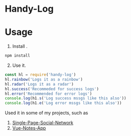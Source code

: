 # Handy-Log

# Usage
1. Install .
```javascript
npm install
```

2. Use it.
```javascript
const hl = require('handy-log')
hl.rainbow('Logs it as a rainbow')
hl.radar('Logs it as a radar')
hl.success('Recommeded for success logs')
hl.error('Recommended for error logs')
console.log(h1.s('Log success mssgs like this also'))
console.log(h1.e('Log error mssgs like this also'))
```

Used it in some of my projects, such as
1. [Single-Page-Social-Network](https://github.com/yTakkar/Single-Page-Social-Network)
2. [Vue-Notes-App](https://github.com/yTakkar/Vue-Notes-App)